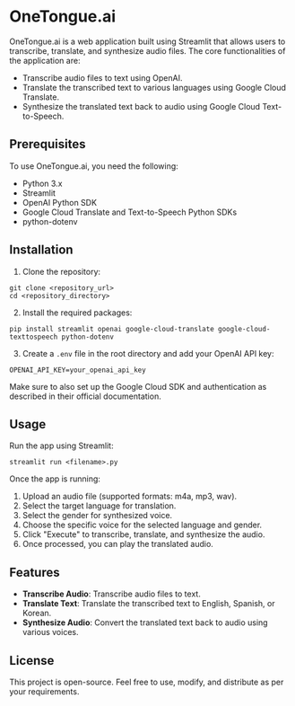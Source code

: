 # OneTongue.ai

OneTongue.ai is a web application built using Streamlit that allows users to transcribe, translate, and synthesize audio files. The core functionalities of the application are:
- Transcribe audio files to text using OpenAI.
- Translate the transcribed text to various languages using Google Cloud Translate.
- Synthesize the translated text back to audio using Google Cloud Text-to-Speech.

## Prerequisites

To use OneTongue.ai, you need the following:

- Python 3.x
- Streamlit
- OpenAI Python SDK
- Google Cloud Translate and Text-to-Speech Python SDKs
- python-dotenv

## Installation

1. Clone the repository:

```
git clone <repository_url>
cd <repository_directory>
```

2. Install the required packages:

```
pip install streamlit openai google-cloud-translate google-cloud-texttospeech python-dotenv
```

3. Create a `.env` file in the root directory and add your OpenAI API key:

```
OPENAI_API_KEY=your_openai_api_key
```

Make sure to also set up the Google Cloud SDK and authentication as described in their official documentation.

## Usage

Run the app using Streamlit:

```
streamlit run <filename>.py
```

Once the app is running:

1. Upload an audio file (supported formats: m4a, mp3, wav).
2. Select the target language for translation.
3. Select the gender for synthesized voice.
4. Choose the specific voice for the selected language and gender.
5. Click "Execute" to transcribe, translate, and synthesize the audio.
6. Once processed, you can play the translated audio.

## Features

- **Transcribe Audio**: Transcribe audio files to text.
- **Translate Text**: Translate the transcribed text to English, Spanish, or Korean.
- **Synthesize Audio**: Convert the translated text back to audio using various voices.

## License

This project is open-source. Feel free to use, modify, and distribute as per your requirements.
